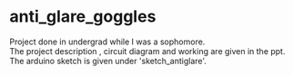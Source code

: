 # anti_glare_goggles
Project done in undergrad while I was a sophomore.  
The project description , circuit diagram and working are given in the ppt.  
The arduino sketch is given under 'sketch_antiglare'.  
